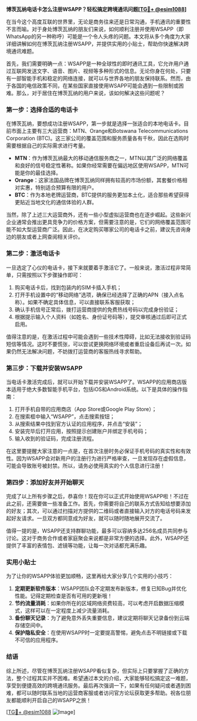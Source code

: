**博茨瓦纳电话卡怎么注册WSAPP？轻松搞定跨境通讯问题[[TG💪+ @esim1088](https://t.me/s/esim1088)]**

在当今这个高度互联的世界里，无论是商务往来还是日常沟通，手机通讯的重要性不言而喻。对于身处博茨瓦纳的朋友们来说，如何顺利注册并使用WSAPP（即WhatsApp的另一种称呼）可能是一个令人头疼的问题。本文将从多个角度为大家详细讲解如何在博茨瓦纳注册WSAPP，并提供实用的小贴士，帮助你快速解决跨境通讯难题。

首先，我们需要明确一点：WSAPP是一种全球性的即时通讯工具，它允许用户通过互联网发送文字、语音、图片、视频等多种形式的信息。无论你身在何处，只要有一部智能手机和稳定的网络连接，就可以与世界各地的朋友保持联系。然而，由于各国的电信政策不同，在某些国家直接使用WSAPP可能会遇到一些限制或困难。那么，对于居住在博茨瓦纳的用户来说，该如何解决这些问题呢？

### 第一步：选择合适的电话卡

在博茨瓦纳，要想成功注册WSAPP，第一步就是选择一张适合的本地电话卡。目前市面上主要有三大运营商：MTN、Orange和Botswana Telecommunications Corporation (BTC)。这三家公司的覆盖范围和服务质量各有千秋，因此在选购时需要根据自己的实际需求进行考量。

- **MTN**：作为博茨瓦纳最大的移动通信服务商之一，MTN以其广泛的网络覆盖和良好的信号稳定性著称。如果你经常需要在偏远地区使用WSAPP，MTN可能是你的最佳选择。
- **Orange**：这家法国品牌在博茨瓦纳同样拥有较高的市场份额，其套餐价格相对实惠，特别适合预算有限的用户。
- **BTC**：作为本地老牌运营商，BTC提供的服务更加本土化，适合那些希望获得更贴近当地文化的通信体验的人群。

当然，除了上述三大运营商外，还有一些小型虚拟运营商也在逐步崛起。这些新兴企业通常会推出更具竞争力的价格方案，但需要注意的是，它们的网络覆盖范围可能不如大型运营商广泛。因此，在决定购买哪家公司的电话卡之前，建议先咨询身边的朋友或者上网查阅相关评价。

### 第二步：激活电话卡

一旦选定了心仪的电话卡，接下来就要着手激活它了。一般来说，激活过程非常简单，只需按照以下步骤操作即可：

1. 购买电话卡后，找到包装内的SIM卡插入手机；
2. 打开手机设置中的“移动网络”选项，确保已经选择了正确的APN（接入点名称）。如果不确定具体信息，可以直接联系客服获取；
3. 确认手机信号正常后，拨打运营商提供的免费热线号码以完成身份验证；
4. 根据提示输入个人资料（如姓名、身份证号码等），提交审核通过后即可正式启用。

值得注意的是，在激活过程中可能会遇到一些技术性障碍，比如无法接收到验证码短信等情况。这时不要慌张，可以尝试更换网络环境或者重启设备后再试一次。如果仍然无法解决问题，不妨拨打运营商的客服热线寻求帮助。

### 第三步：下载并安装WSAPP

当电话卡激活完成后，就可以开始下载并安装WSAPP了。WSAPP的应用商店版本适用于绝大多数智能手机平台，包括iOS和Android系统。以下是具体的操作指南：

1. 打开手机自带的应用商店（App Store或Google Play Store）；
2. 在搜索框中输入“WSAPP”，点击搜索按钮；
3. 从搜索结果中找到官方认证的应用程序，并点击“安装”；
4. 安装完毕后打开应用，按照提示创建账户并绑定手机号码；
5. 输入收到的验证码，完成注册流程。

在这里要提醒大家注意的一点是，在首次注册时务必保证手机号码的真实性和有效性。因为WSAPP会对新用户的注册行为进行严格审查，一旦发现存在虚假信息，可能会导致账号被封禁。所以，请务必使用真实的个人信息进行注册！

### 第四步：添加好友并开始聊天

完成了以上所有步骤之后，恭喜你！现在你可以正式开始使用WSAPP啦！不过在此之前，还需要做一些准备工作。首先，你需要将自己的联系方式告知给想要添加的好友；其次，可以通过扫描对方提供的二维码或者直接输入对方的电话号码来发起好友请求。一旦双方都同意成为好友，就可以随时随地展开交流了。

值得一提的是，WSAPP还支持群聊功能，最多可以容纳多达256名成员共同参与讨论。这对于商务合作或者家庭聚会来说都是非常方便的选择。此外，WSAPP还提供了丰富的表情包、滤镜等功能，让每一次对话都充满乐趣。

### 实用小贴士

为了让你的WSAPP体验更加顺畅，这里再给大家分享几个实用的小技巧：

1. **定期更新软件版本**：WSAPP团队会不定期发布新版本，修复已知Bug并优化性能。记得定期检查是否有可用的更新哦！
2. **节约流量消耗**：如果你所在的区域网络资费较高，可以考虑开启数据压缩模式，这样可以在一定程度上减少流量消耗。
3. **备份聊天记录**：为了避免意外丢失重要信息，建议定期将聊天记录备份到云端存储空间中。
4. **保护隐私安全**：在使用WSAPP时一定要提高警惕，避免点击不明链接或下载不可信的应用程序。

### 结语

综上所述，尽管在博茨瓦纳注册WSAPP看似复杂，但实际上只要掌握了正确的方法，整个过程其实并不困难。希望通过本文的介绍，大家能够轻松搞定这一难题，享受到便捷高效的跨境通讯服务。最后再次强调一下，如果有任何疑问或者遇到困难，都可以随时联系当地的运营商客服或者访问官方论坛获取更多帮助。祝各位朋友都能顺利开启自己的WSAPP之旅！

[[TG💪+ @esim1088](https://t.me/s/esim1088) ![Image](https://i.postimg.cc/4NQfJmqS/Snipaste-2025-05-13-00-14-12.png)]